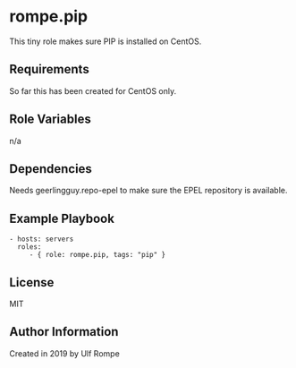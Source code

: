 rompe.pip
=========

This tiny role makes sure PIP is installed on CentOS.

Requirements
------------

So far this has been created for CentOS only.

Role Variables
--------------

n/a

Dependencies
------------

Needs geerlingguy.repo-epel to make sure the EPEL repository is available.

Example Playbook
----------------

    - hosts: servers
      roles:
         - { role: rompe.pip, tags: "pip" }

License
-------

MIT

Author Information
------------------

Created in 2019 by Ulf Rompe
